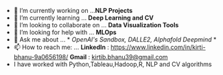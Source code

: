 - 🔭 I’m currently working on ...**NLP Projects**
- 🌱 I’m currently learning ... **Deep Learning and CV**
- 👯 I’m looking to collaborate on ... **Data Visualization Tools**
- 🤔 I’m looking for help with ... **MLOps**
- 💬 Ask me about ... * *OpenAI's Sandbox, DALLE2, Alphafold Deepmind* *
- 📫 How to reach me: ...
        **LinkedIn** : https://www.linkedin.com/in/kirti-bhanu-9a0656198/
        **Gmail** : kirtib.bhanu39@gmail.com
 - I have worked with Python,Tableau,Hadoop,R, NLP and CV algorithms
